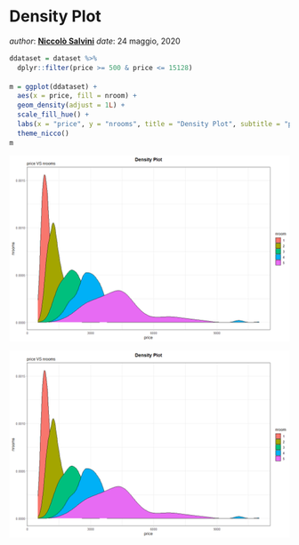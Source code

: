 Density Plot
================

*author*: **[Niccolò Salvini](https://niccolosalvini.netlify.app/)**
*date*: 24 maggio, 2020

``` r
ddataset = dataset %>%
  dplyr::filter(price >= 500 & price <= 15128)

m = ggplot(ddataset) +
  aes(x = price, fill = nroom) +
  geom_density(adjust = 1L) +
  scale_fill_hue() +
  labs(x = "price", y = "nrooms", title = "Density Plot", subtitle = "price VS nrooms") +
  theme_nicco()
m
```

![](imgOut/Density_Plot-1.png)<!-- -->

<p align="center">

<img src="imgOut/Density_Plot-1.png" width="1152" />

</p>
